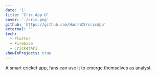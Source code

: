 ```yaml
---
date: '1'
title: 'Cric App-U'
cover: './cric.png'
github: 'https://github.com/HananCS/cricApp'
external: ''
tech:
  - Flutter
  - Firebase
  - CricketAPI
showInProjects: true
---
```


A smart cricket app, fans can use it to emerge themselves as analyst.
